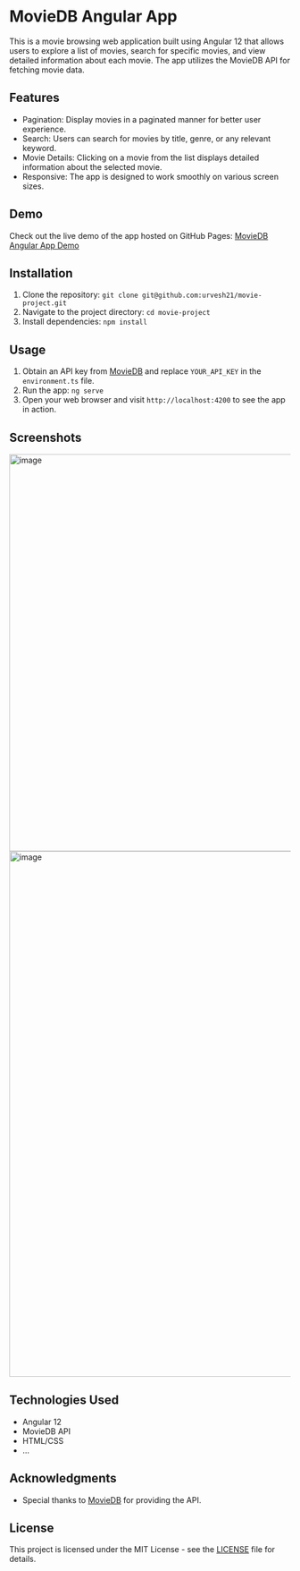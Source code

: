 # MovieDB Angular App

This is a movie browsing web application built using Angular 12 that allows users to explore a list of movies, search for specific movies, and view detailed information about each movie. The app utilizes the MovieDB API for fetching movie data.

## Features

- Pagination: Display movies in a paginated manner for better user experience.
- Search: Users can search for movies by title, genre, or any relevant keyword.
- Movie Details: Clicking on a movie from the list displays detailed information about the selected movie.
- Responsive: The app is designed to work smoothly on various screen sizes.

## Demo

Check out the live demo of the app hosted on GitHub Pages: [MovieDB Angular App Demo](https://urvesh21.github.io/movie-project/)

## Installation

1. Clone the repository: `git clone git@github.com:urvesh21/movie-project.git`
2. Navigate to the project directory: `cd movie-project`
3. Install dependencies: `npm install`

## Usage

1. Obtain an API key from [MovieDB](https://www.themoviedb.org/documentation/api) and replace `YOUR_API_KEY` in the `environment.ts` file.
2. Run the app: `ng serve`
3. Open your web browser and visit `http://localhost:4200` to see the app in action.

## Screenshots
<img width="710" alt="image" src="https://github.com/urvesh21/movie-project/assets/12431526/f27f4332-f4f4-4e13-8405-e8f9538ee24f">

<img width="940" alt="image" src="https://github.com/urvesh21/movie-project/assets/12431526/9a42fed5-3213-4837-ae2c-22a7da311c99">


## Technologies Used

- Angular 12
- MovieDB API
- HTML/CSS
- ...

## Acknowledgments

- Special thanks to [MovieDB](https://www.themoviedb.org/) for providing the API.

## License

This project is licensed under the MIT License - see the [LICENSE](LICENSE) file for details.
